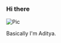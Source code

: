 ### Hi there 


![Pic](https://media.discordapp.net/attachments/518455361808891904/749706944511738058/banner.png?width=1090&height=194)

Basically I'm Aditya. 
